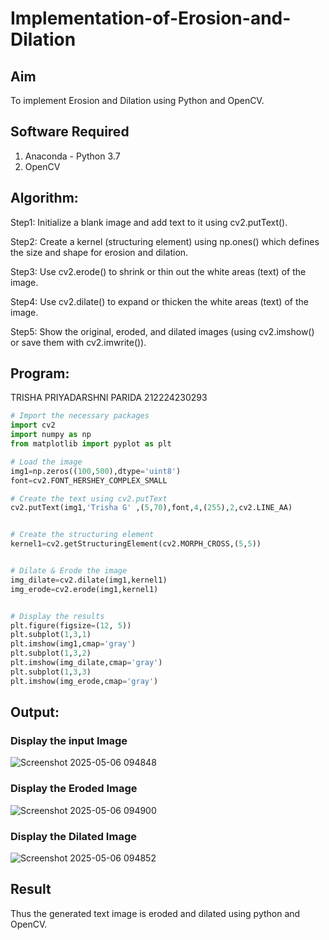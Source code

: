 # Implementation-of-Erosion-and-Dilation
## Aim
To implement Erosion and Dilation using Python and OpenCV.
## Software Required
1. Anaconda - Python 3.7
2. OpenCV
## Algorithm:
Step1:
Initialize a blank image and add text to it using cv2.putText().

Step2:
Create a kernel (structuring element) using np.ones() which defines the size and shape for erosion and dilation.

Step3:
Use cv2.erode() to shrink or thin out the white areas (text) of the image.

Step4:
Use cv2.dilate() to expand or thicken the white areas (text) of the image.

Step5:
Show the original, eroded, and dilated images (using cv2.imshow() or save them with cv2.imwrite()).
 
## Program:
TRISHA PRIYADARSHNI PARIDA
212224230293

``` Python
# Import the necessary packages
import cv2
import numpy as np
from matplotlib import pyplot as plt

# Load the image
img1=np.zeros((100,500),dtype='uint8')
font=cv2.FONT_HERSHEY_COMPLEX_SMALL

# Create the text using cv2.putText
cv2.putText(img1,'Trisha G' ,(5,70),font,4,(255),2,cv2.LINE_AA)


# Create the structuring element
kernel1=cv2.getStructuringElement(cv2.MORPH_CROSS,(5,5))


# Dilate & Erode the image
img_dilate=cv2.dilate(img1,kernel1)
img_erode=cv2.erode(img1,kernel1)


# Display the results
plt.figure(figsize=(12, 5))
plt.subplot(1,3,1)
plt.imshow(img1,cmap='gray')
plt.subplot(1,3,2)
plt.imshow(img_dilate,cmap='gray')
plt.subplot(1,3,3)
plt.imshow(img_erode,cmap='gray')

```
## Output:

### Display the input Image
![Screenshot 2025-05-06 094848](https://github.com/user-attachments/assets/79b1c82d-a690-4fa6-9f8b-4967717304e9)


### Display the Eroded Image
![Screenshot 2025-05-06 094900](https://github.com/user-attachments/assets/4d5e714d-453e-4948-909c-7befdfa9c5ca)


### Display the Dilated Image
![Screenshot 2025-05-06 094852](https://github.com/user-attachments/assets/6a22862c-a30d-47df-8161-1e6b6cae783b)

## Result
Thus the generated text image is eroded and dilated using python and OpenCV.
